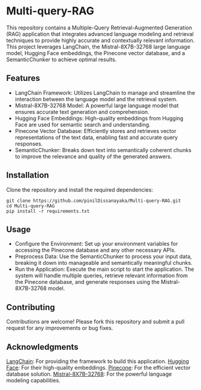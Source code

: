 # Multi-query-RAG

This repository contains a Multiple-Query Retrieval-Augmented Generation (RAG) application that integrates advanced language modeling and retrieval techniques to provide highly accurate and contextually relevant information. This project leverages LangChain, the Mistral-8X7B-32768 large language model, Hugging Face embeddings, the Pinecone vector database, and a SemanticChunker to achieve optimal results.

## Features
- LangChain Framework: Utilizes LangChain to manage and streamline the interaction between the language model and the retrieval system.
- Mistral-8X7B-32768 Model: A powerful large language model that ensures accurate text generation and comprehension.
- Hugging Face Embeddings: High-quality embeddings from Hugging Face are used for semantic search and understanding.
- Pinecone Vector Database: Efficiently stores and retrieves vector representations of the text data, enabling fast and accurate query responses.
- SemanticChunker: Breaks down text into semantically coherent chunks to improve the relevance and quality of the generated answers.

## Installation
Clone the repository and install the required dependencies:
```
git clone https://github.com/pinilDissanayaka/Multi-query-RAG.git
cd Multi-query-RAG
pip install -r requirements.txt
```

## Usage
- Configure the Environment: Set up your environment variables for accessing the Pinecone database and any other necessary APIs.
- Preprocess Data: Use the SemanticChunker to process your input data, breaking it down into manageable and semantically meaningful chunks.
- Run the Application: Execute the main script to start the application. The system will handle multiple queries, retrieve relevant information from the Pinecone database, and generate responses using the Mistral-8X7B-32768 model.

## Contributing
Contributions are welcome! Please fork this repository and submit a pull request for any improvements or bug fixes.

## Acknowledgments
[LangChain](https://www.langchain.com/): For providing the framework to build this application.
[Hugging Face](https://huggingface.co/models?library=sentence-transformers&author=sentence-transformers): For their high-quality embeddings.
[Pinecone](https://www.pinecone.io/): For the efficient vector database solution.
[Mistral-8X7B-32768](https://mistral.ai/): For the powerful language modeling capabilities.
